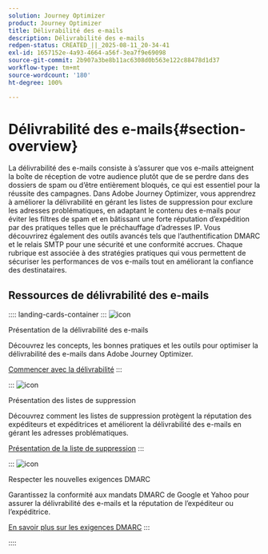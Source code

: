 ```yaml
---
solution: Journey Optimizer
product: Journey Optimizer
title: Délivrabilité des e-mails
description: Délivrabilité des e-mails
redpen-status: CREATED_||_2025-08-11_20-34-41
exl-id: 1657152e-4a93-4664-a56f-3ea7f9e69098
source-git-commit: 2b907a3be8b11ac6308d0b563e122c88478d1d37
workflow-type: tm+mt
source-wordcount: '180'
ht-degree: 100%

---
```


# Délivrabilité des e-mails{#section-overview}

La délivrabilité des e-mails consiste à s’assurer que vos e-mails atteignent la boîte de réception de votre audience plutôt que de se perdre dans des dossiers de spam ou d’être entièrement bloqués, ce qui est essentiel pour la réussite des campagnes. Dans Adobe Journey Optimizer, vous apprendrez à améliorer la délivrabilité en gérant les listes de suppression pour exclure les adresses problématiques, en adaptant le contenu des e-mails pour éviter les filtres de spam et en bâtissant une forte réputation d’expédition par des pratiques telles que le préchauffage d’adresses IP. Vous découvrirez également des outils avancés tels que l’authentification DMARC et le relais SMTP pour une sécurité et une conformité accrues. Chaque rubrique est associée à des stratégies pratiques qui vous permettent de sécuriser les performances de vos e-mails tout en améliorant la confiance des destinataires.

## Ressources de délivrabilité des e-mails

:::: landing-cards-container
:::
![icon](https://cdn.experienceleague.adobe.com/icons/book.svg?lang=fr)

Présentation de la délivrabilité des e-mails

Découvrez les concepts, les bonnes pratiques et les outils pour optimiser la délivrabilité des e-mails dans Adobe Journey Optimizer.

[Commencer avec la délivrabilité](../using/reports/deliverability.md)
:::

:::
![icon](https://cdn.experienceleague.adobe.com/icons/list-check.svg?lang=fr)

Présentation des listes de suppression

Découvrez comment les listes de suppression protègent la réputation des expéditeurs et expéditrices et améliorent la délivrabilité des e-mails en gérant les adresses problématiques.

[Présentation de la liste de suppression](../using/reports/suppression-list.md)
:::

:::
![icon](https://cdn.experienceleague.adobe.com/icons/shield-halved.svg?lang=fr)

Respecter les nouvelles exigences DMARC

Garantissez la conformité aux mandats DMARC de Google et Yahoo pour assurer la délivrabilité des e-mails et la réputation de l’expéditeur ou l’expéditrice.

[En savoir plus sur les exigences DMARC](../using/configuration/dmarc-record-update.md)
:::

::::
